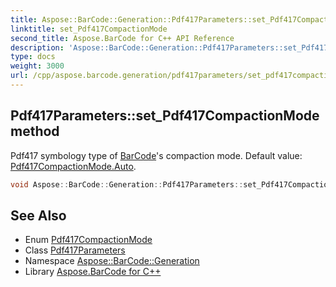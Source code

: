 ```yaml
---
title: Aspose::BarCode::Generation::Pdf417Parameters::set_Pdf417CompactionMode method
linktitle: set_Pdf417CompactionMode
second_title: Aspose.BarCode for C++ API Reference
description: 'Aspose::BarCode::Generation::Pdf417Parameters::set_Pdf417CompactionMode method. Pdf417 symbology type of BarCode''s compaction mode. Default value: Pdf417CompactionMode.Auto in C++.'
type: docs
weight: 3000
url: /cpp/aspose.barcode.generation/pdf417parameters/set_pdf417compactionmode/
---
```

## Pdf417Parameters::set_Pdf417CompactionMode method


Pdf417 symbology type of [BarCode](../../../aspose.barcode/)'s compaction mode. Default value: [Pdf417CompactionMode.Auto](../../pdf417compactionmode/).

```cpp
void Aspose::BarCode::Generation::Pdf417Parameters::set_Pdf417CompactionMode(Aspose::BarCode::Generation::Pdf417CompactionMode value)
```


## See Also

* Enum [Pdf417CompactionMode](../../pdf417compactionmode/)
* Class [Pdf417Parameters](../)
* Namespace [Aspose::BarCode::Generation](../../)
* Library [Aspose.BarCode for C++](../../../)
